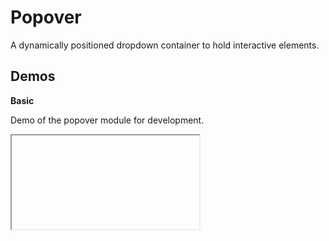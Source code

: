 <script setup lang="ts">
    import PopoverDemo from './PopoverDemo.vue'
</script>

# Popover

A dynamically positioned dropdown container to hold interactive elements.

## Demos

**Basic**

Demo of the popover module for development.

<iframe data-why class="w-full min-h-52">
    <PopoverDemo />
</iframe>
